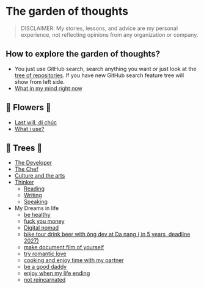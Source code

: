 # The garden of thoughts

> DISCLAIMER: My stories, lessons, and advice are my personal experience, not reflecting opinions from any organization or company.

## How to explore the garden of thoughts?

- You just use GitHub search, search anything you want or just look at the [tree of repositories](https://github.com/thuanowa/garden). If you have new GitHub search feature tree will show from left side.
- [What in my mind right now](What%20in%20my%20mind%20right%20now.md)

## 🌸 Flowers 🌸

- [Last will, di chúc](Last%20will,%20di%20chúc.md)
- [What i use?](https://use.thuanowa.com)

## 🌴 Trees 🌴

- [The Developer](The%20Developer.md)
- [The Chef](The%20Chef.md)
- [Culture and the arts](Culture%20and%20the%20arts.md)
- [Thinker](Thinker.md)
	- [Reading](Reading.md)
	- [Writing](Writing.md)
	- [Speaking](Speaking.md)
- My Dreams in life
	- [be healthy](be%20healthy.md)
	- [fuck you money](fuck%20you%20money.md)
	- [Digital nomad](Digital%20nomad.md)
	- [bike tour drink beer with ông dev at Da nang ( in 5 years, deadline 2027)](bike%20tour%20drink%20beer%20with%20ông%20dev%20at%20Da%20nang%20(%20in%205%20years,%20deadline%202027).md)
	- [make document film of yourself](make%20document%20film%20of%20yourself.md)
	- [try romantic love](try%20romantic%20love.md)
	- [cooking and enjoy time with my partner](cooking%20and%20enjoy%20time%20with%20my%20partner.md)
	- [be a good daddy](be%20a%20good%20daddy.md)
	- [enjoy when my life ending](enjoy%20when%20my%20life%20ending.md)
	- [not reincarnated](not%20reincarnated.md)